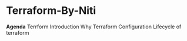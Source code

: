 # Terraform-By-Niti
**Agenda**
Terrform Introduction
Why Terraform
Configuration
Lifecycle of terraform
